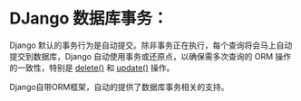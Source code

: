 # DJango 数据库事务：

Django 默认的事务行为是自动提交。除非事务正在执行，每个查询将会马上自动提交到数据库，Django 自动使用事务或还原点，以确保需多次查询的 ORM 操作的一致性，特别是 [delete()](https://docs.djangoproject.com/zh-hans/2.2/topics/db/queries/#topics-db-queries-delete) 和 [update()](https://docs.djangoproject.com/zh-hans/2.2/topics/db/queries/#topics-db-queries-update) 操作。

Django自带ORM框架，自动的提供了数据库事务相关的支持。



